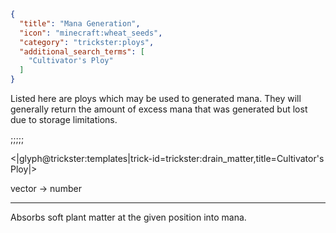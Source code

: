 ```json
{
  "title": "Mana Generation",
  "icon": "minecraft:wheat_seeds",
  "category": "trickster:ploys",
  "additional_search_terms": [
    "Cultivator's Ploy"
  ]
}
```

Listed here are ploys which may be used to generated mana. 
They will generally return the amount of excess mana that was generated but lost due to storage limitations.

;;;;;

<|glyph@trickster:templates|trick-id=trickster:drain_matter,title=Cultivator's Ploy|>

vector -> number

---

Absorbs soft plant matter at the given position into mana.
